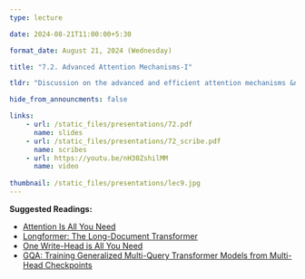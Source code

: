 ```yaml
---
type: lecture

date: 2024-08-21T11:00:00+5:30

format_date: August 21, 2024 (Wednesday)

title: "7.2. Advanced Attention Mechanisms-I"

tldr: "Discussion on the advanced and efficient attention mechanisms &ndash; multi-query attention, grouped query attention, sliding window attention."

hide_from_announcments: false

links: 
    - url: /static_files/presentations/72.pdf
      name: slides
    - url: /static_files/presentations/72_scribe.pdf
      name: scribes
    - url: https://youtu.be/nH30ZshilMM
      name: video
      
thumbnail: /static_files/presentations/lec9.jpg
---
```


<!-- Other additional contents using markdown -->
**Suggested Readings:**
- [Attention Is All You Need](https://arxiv.org/abs/1706.03762)
- [Longformer: The Long-Document Transformer](https://arxiv.org/abs/2004.05150)
- [One Write-Head is All You Need](https://arxiv.org/abs/1911.02150)
- [GQA: Training Generalized Multi-Query Transformer Models from Multi-Head Checkpoints](https://arxiv.org/abs/2305.13245v3)

